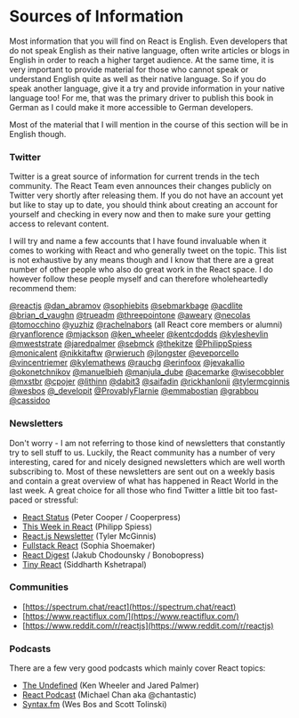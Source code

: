 # Sources of Information

Most information that you will find on React is English. Even developers that do not speak English as their native language, often write articles or blogs in English in order to reach a higher target audience. At the same time, it is very important to provide material for those who cannot speak or understand English quite as well as their native language. So if you do speak another language, give it a try and provide information in your native language too! For me, that was the primary driver to publish this book in German as I could make it more accessible to German developers.

Most of the material that I will mention in the course of this section will be in English though.

### Twitter

Twitter is a great source of information for current trends in the tech community. The React Team even announces their changes publicly on Twitter very shortly after releasing them. If you do not have an account yet but like to stay up to date, you should think about creating an account for yourself and checking in every now and then to make sure your getting access to relevant content.

I will try and name a few accounts that I have found invaluable when it comes to working with React and who generally tweet on the topic. This list is not exhaustive by any means though and I know that there are a great number of other people who also do great work in the React space. I do however follow these people myself and can therefore wholeheartedly recommend them:

[@reactjs](https://www.twitter.com/reactjs) [@dan_abramov](https://www.twitter.com/dan_abramov) [@sophiebits](https://www.twitter.com/sophiebits) [@sebmarkbage](https://www.twitter.com/sebmarkbage) [@acdlite](https://www.twitter.com/acdlite) [@brian_d_vaughn](https://www.twitter.com/brian_d_vaughn) [@trueadm](https://www.twitter.com/trueadm) [@threepointone](https://www.twitter.com/threepointone) [@aweary](https://www.twitter.com/aweary) [@necolas](https://twitter.com/necolas) [@tomocchino](https://twitter.com/tomocchino) [@yuzhiz](https://twitter.com/yuzhiz) [@rachelnabors](https://twitter.com/rachelnabors) \(all React core members or alumni\) [@ryanflorence](https://www.twitter.com/ryanflorence) [@mjackson](https://www.twitter.com/mjackson) [@ken_wheeler](https://www.twitter.com/ken_wheeler) [@kentcdodds](https://www.twitter.com/kentcdodds) [@kyleshevlin](https://www.twitter.com/kyleshevlin) [@mweststrate](https://www.twitter.com/mweststrate) [@jaredpalmer](https://www.twitter.com/jaredpalmer) [@sebmck](https://www.twitter.com/sebmck) [@thekitze](https://www.twitter.com/thekitze) [@PhilippSpiess](https://www.twitter.com/PhilippSpiess) [@monicalent](https://www.twitter.com/monicalent) [@nikkitaftw](https://www.twitter.com/nikkitaftw) [@rwieruch](https://www.twitter.com/rwieruch) [@jlongster](https://www.twitter.com/jlongster) [@eveporcello](https://www.twitter.com/eveporcello) [@vincentriemer](https://www.twitter.com/vincentriemer) [@kylemathews](https://www.twitter.com/kylemathews) [@rauchg](https://www.twitter.com/rauchg) [@erinfoox](https://www.twitter.com/erinfoox) [@jevakallio](https://www.twitter.com/jevakallio) [@okonetchnikov](https://www.twitter.com/okonetchnikov) [@manuelbieh](https://www.twitter.com/manuelbieh) [@manjula_dube](https://www.twitter.com/manjula_dube) [@acemarke](https://www.twitter.com/acemarke) [@wisecobbler](https://www.twitter.com/wisecobbler) [@mxstbr](https://www.twitter.com/mxstbr) [@cpojer](https://www.twitter.com/cpojer) [@lithinn](https://www.twitter.com/lithinn) [@dabit3](https://www.twitter.com/dabit3) [@saifadin](https://www.twitter.com/saifadin) [@rickhanlonii](https://www.twitter.com/rickhanlonii) [@tylermcginnis](https://www.twitter.com/tylermcginnis) [@wesbos](https://www.twitter.com/wesbos) [@\_developit](https://www.twitter.com/_developit) [@ProvablyFlarnie](https://www.twitter.com/ProvablyFlarnie) [@emmabostian](https://www.twitter.com/emmabostian) [@grabbou](https://www.twitter.com/grabbou) [@cassidoo](https://twitter.com/cassidoo)

### Newsletters

Don't worry - I am not referring to those kind of newsletters that constantly try to sell stuff to us. Luckily, the React community has a number of very interesting, cared for and nicely designed newsletters which are well worth subscribing to. Most of these newsletters are sent out on a weekly basis and contain a great overview of what has happened in React World in the last week. A great choice for all those who find Twitter a little bit too fast-paced or stressful:

- [React Status](https://react.statuscode.com/) \(Peter Cooper / Cooperpress\)
- [This Week in React](https://this-week-in-react.org/) \(Philipp Spiess\)
- [React.js Newsletter](http://reactjsnewsletter.com/) \(Tyler McGinnis\)
- [Fullstack React](http://newsletter.fullstackreact.com) \(Sophia Shoemaker\)
- [React Digest](https://reactdigest.net/) \(Jakub Chodounsky / Bonobopress\)
- [Tiny React](https://tinyreact.email/) \(Siddharth Kshetrapal\)

### Communities

- [https://spectrum.chat/react](https://spectrum.chat/react)
- [https://www.reactiflux.com/](https://www.reactiflux.com/)
- [https://www.reddit.com/r/reactjs](https://www.reddit.com/r/reactjs)

### Podcasts

There are a few very good podcasts which mainly cover React topics:

- [The Undefined](https://undefined.fm/) \(Ken Wheeler and Jared Palmer\)
- [React Podcast](https://reactpodcast.com/) \(Michael Chan aka @chantastic\)
- [Syntax.fm](https://syntax.fm/) \(Wes Bos and Scott Tolinski\)
